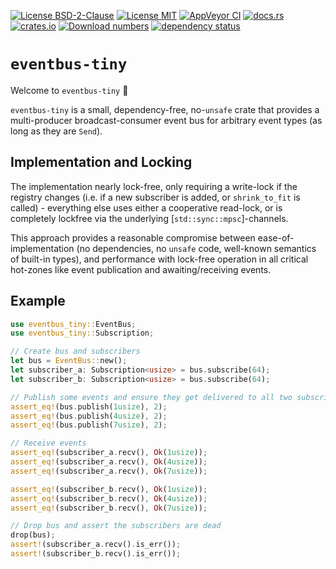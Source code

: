 [![License BSD-2-Clause](https://img.shields.io/badge/License-BSD--2--Clause-blue.svg)](https://opensource.org/licenses/BSD-2-Clause)
[![License MIT](https://img.shields.io/badge/License-MIT-blue.svg)](https://opensource.org/licenses/MIT)
[![AppVeyor CI](https://ci.appveyor.com/api/projects/status/github/KizzyCode/eventbus-tiny-rust?svg=true)](https://ci.appveyor.com/project/KizzyCode/eventbus-tiny-rust)
[![docs.rs](https://docs.rs/eventbus-tiny/badge.svg)](https://docs.rs/eventbus-tiny)
[![crates.io](https://img.shields.io/crates/v/eventbus-tiny.svg)](https://crates.io/crates/eventbus-tiny)
[![Download numbers](https://img.shields.io/crates/d/eventbus-tiny.svg)](https://crates.io/crates/eventbus-tiny)
[![dependency status](https://deps.rs/crate/eventbus-tiny/latest/status.svg)](https://deps.rs/crate/eventbus-tiny)


# `eventbus-tiny`
Welcome to `eventbus-tiny` 🎉

`eventbus-tiny` is a small, dependency-free, no-`unsafe` crate that provides a multi-producer broadcast-consumer event
bus for arbitrary event types (as long as they are `Send`).


## Implementation and Locking
The implementation nearly lock-free, only requiring a write-lock if the registry changes (i.e. if a new subscriber is
added, or `shrink_to_fit` is called) - everything else uses either a cooperative read-lock, or is completely lockfree
via the underlying [`std::sync::mpsc`]-channels.

This approach provides a reasonable compromise between ease-of-implementation (no dependencies, no `unsafe` code,
well-known semantics of built-in types), and performance with lock-free operation in all critical hot-zones like event
publication and awaiting/receiving events.


## Example
```rust
use eventbus_tiny::EventBus;
use eventbus_tiny::Subscription;

// Create bus and subscribers
let bus = EventBus::new();
let subscriber_a: Subscription<usize> = bus.subscribe(64);
let subscriber_b: Subscription<usize> = bus.subscribe(64);

// Publish some events and ensure they get delivered to all two subscribers
assert_eq!(bus.publish(1usize), 2);
assert_eq!(bus.publish(4usize), 2);
assert_eq!(bus.publish(7usize), 2);

// Receive events
assert_eq!(subscriber_a.recv(), Ok(1usize));
assert_eq!(subscriber_a.recv(), Ok(4usize));
assert_eq!(subscriber_a.recv(), Ok(7usize));

assert_eq!(subscriber_b.recv(), Ok(1usize));
assert_eq!(subscriber_b.recv(), Ok(4usize));
assert_eq!(subscriber_b.recv(), Ok(7usize));

// Drop bus and assert the subscribers are dead
drop(bus);
assert!(subscriber_a.recv().is_err());
assert!(subscriber_b.recv().is_err());
```
